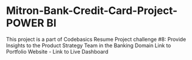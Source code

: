 # Mitron-Bank-Credit-Card-Project- POWER BI
This project is a part of Codebasics Resume Project challenge #8: Provide Insights to the Product Strategy Team in the Banking Domain
Link to Portfolio Website - 
Link to Live Dashboard
